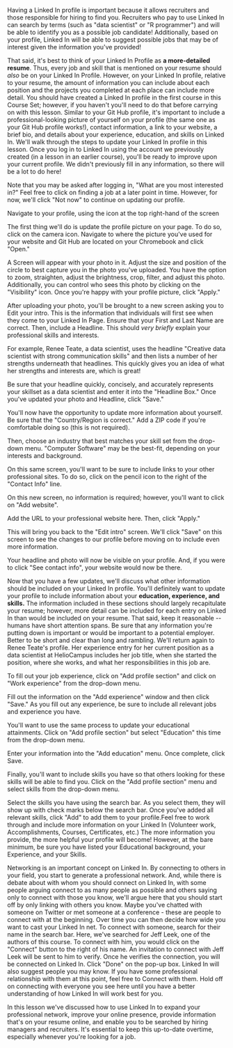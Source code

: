 Having a Linked In profile is important because it allows recruiters and those responsible for hiring to find you. Recruiters who pay to use Linked In can search by terms (such as "data scientist" or "R programmer") and will be able to identify you as a possible job candidate! Additionally, based on your profile, Linked In will be able to suggest possible jobs that may be of interest given the information you've provided!

That said, it's best to think of your Linked In Profile as **a more-detailed resume**. Thus, every job and skill that is mentioned on your resume should *also* be on your Linked In Profile. However, on your Linked In profile, relative to your resume, the amount of information you can include about each position and the projects you completed at each place can include more detail. You should have created a Linked In profile in the first course in this Course Set; however, if you haven't you'll need to do that before carrying on with this lesson. Similar to your Git Hub profile, it's important to include a professional-looking picture of yourself on your profile (the same one as your Git Hub profile works!), contact information, a link to your website, a brief bio, and details about your experience, education, and skills on Linked In. We'll walk through the steps to update your Linked In profile in this lesson. Once you log in to Linked In using the account we previously created (in a lesson in an earlier course), you'll be ready to improve upon your current profile. We didn't previously fill in any information, so there will be a lot to do here! 

Note that you may be asked after logging in, "What are you most interested in?" Feel free to click on finding a job at a later point in time. However, for now, we'll click "Not now" to continue on updating our profile.

Navigate to your profile, using the icon at the top right-hand of the screen

The first thing we'll do is update the profile picture on your page. To do so, click on the camera icon. Navigate to where the picture you've used for your website and Git Hub are located on your Chromebook and click "Open." 

A Screen will appear with your photo in it. Adjust the size and position of the circle to best capture you in the photo you've uploaded. You have the option to zoom, straighten, adjust the brightness, crop, filter, and adjust this photo. Additionally, you can control who sees this photo by clicking on the "Visibility" icon. Once you're happy with your profile picture, click "Apply."

After uploading your photo, you'll be brought to a new screen asking you to Edit your intro. This is the information that individuals will first see when they come to your Linked In Page. Ensure that your First and Last Name are correct. Then, include a Headline. This should *very briefly* explain your professional skills and interests.

For example, Renee Teate, a data scientist, uses the headline "Creative data scientist with strong communication skills" and then lists a number of her strengths underneath that headlines. This quickly gives you an idea of what her strengths and interests are, which is great!

Be sure that your headline quickly, concisely, and accurately represents your skillset as a data scientist and enter it into the "Headline Box." Once you've updated your photo and Headline, click "Save."

You'll now have the opportunity to update more information about yourself. Be sure that the "Country/Region is correct." Add a ZIP code if you're comfortable doing so (this is not required). 

Then, choose an industry that best matches your skill set from the drop-down menu. "Computer Software" may be the best-fit, depending on your interests and background.

On this same screen, you'll want to be sure to include links to your other professional sites. To do so, click on the pencil icon to the right of the "Contact Info" line.

On this new screen, no information is required; however, you'll want to click on "Add website". 

Add the URL to your professional website here. Then, click "Apply."

This will bring you back to the "Edit intro" screen. We'll click "Save" on this screen to see the changes to our profile before moving on to include even more information.

Your headline and photo will now be visible on your profile. And, if you were to click "See contact info", your website would now be there.

Now that you have a few updates, we'll discuss what other information should be included on your Linked In profile. You'll definitely want to update your profile to include information about your **education, experience, and skills.** The information included in these sections should largely recapitulate your resume; however, more detail can be included for each entry on Linked In than would be included on your resume. That said, keep it reasonable -- humans have short attention spans. Be sure that any information you're putting down is important or would be important to a potential employer. Better to be short and clear than long and rambling. We'll return again to Renee Teate's profile. Her experience entry for her current position as a data scientist at HelioCampus includes her job title, when she started the position, where she works, and what her responsibilities in this job are.

To fill out your job experience, click on "Add profile section" and click on "Work experience" from the drop-down menu. 

Fill out the information on the "Add experience" window and then click "Save." As you fill out any experience, be sure to include all relevant jobs and experience you have. 

You'll want to use the same process to update your educational attainments. Click on "Add profile section" but select "Education" this time from the drop-down menu. 

Enter your information into the "Add education" menu. Once complete, click Save.

Finally, you'll want to include skills you have so that others looking for these skills will be able to find you. Click on the "Add profile section" menu and select skills from the drop-down menu. 

Select the skills you have using the search bar. As you select them, they will show up with check marks below the search bar. Once you've added all relevant skills, click "Add" to add them to your profile.Feel free to work through and include more information on your Linked In (Volunteer work, Accomplishments, Courses, Certificates, etc.) The more information you provide, the more helpful your profile will become! However, at the bare minimum, be sure you have listed your Educational background, your Experience, and your Skills.

Networking is an important concept on Linked In. By connecting to others in your field, you start to generate a professional network. And, while there is debate about with whom you should connect on Linked In, with some people arguing connect to as many people as possible and others saying only to connect with those you know, we'll argue here that you should start off by only linking with others you know. Maybe you've chatted with someone on Twitter or met someone at a conference - these are people to connect with at the beginning. Over time you can then decide how wide you want to cast your Linked In net. To connect with someone, search for their name in the search bar. Here, we've searched for Jeff Leek, one of the authors of this course. To connect with him, you would click on the "Connect" button to the right of his name. An invitation to connect with Jeff Leek will be sent to him to verify. Once he verifies the connection, you will be connected on Linked In. Click "Done" on the pop-up box. Linked In will also suggest people you may know. If you have some professional relationship with them at this point, feel free to Connect with them. Hold off on connecting with everyone you see here until you have a better understanding of how Linked In will work best for you. 

In this lesson we've discussed how to use Linked In to expand your professional network, improve your online presence, provide information that's on your resume online, and enable you to be searched by hiring managers and recruiters. It's essential to keep this up-to-date overtime, especially whenever you're looking for a job.